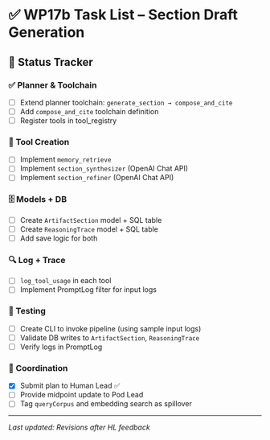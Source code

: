 # ✅ WP17b Task List – Section Draft Generation

## 📅 Status Tracker

### ✅ Planner & Toolchain
- [ ] Extend planner toolchain: `generate_section → compose_and_cite`
- [ ] Add `compose_and_cite` toolchain definition
- [ ] Register tools in tool_registry

### 🧠 Tool Creation
- [ ] Implement `memory_retrieve`
- [ ] Implement `section_synthesizer` (OpenAI Chat API)
- [ ] Implement `section_refiner` (OpenAI Chat API)

### 🗄️ Models + DB
- [ ] Create `ArtifactSection` model + SQL table
- [ ] Create `ReasoningTrace` model + SQL table
- [ ] Add save logic for both

### 🔍 Log + Trace
- [ ] `log_tool_usage` in each tool
- [ ] Implement PromptLog filter for input logs

### 🧪 Testing
- [ ] Create CLI to invoke pipeline (using sample input logs)
- [ ] Validate DB writes to `ArtifactSection`, `ReasoningTrace`
- [ ] Verify logs in PromptLog

### 🧾 Coordination
- [x] Submit plan to Human Lead ✅
- [ ] Provide midpoint update to Pod Lead
- [ ] Tag `queryCorpus` and embedding search as spillover

---

_Last updated: Revisions after HL feedback_
